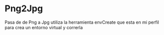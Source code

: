 # Png2Jpg
Pasa de de Png a Jpg
utiliza la herramienta envCreate que esta en mi perfil para crea un entorno virtual y correrla
